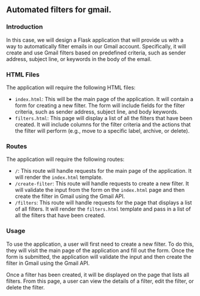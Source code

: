 ## Automated filters for gmail.

### Introduction
In this case, we will design a Flask application that will provide us with a way to automatically filter emails in our Gmail account. Specifically, it will create and use Gmail filters based on predefined criteria, such as sender address, subject line, or keywords in the body of the email.

### HTML Files
The application will require the following HTML files:

- `index.html`: This will be the main page of the application. It will contain a form for creating a new filter. The form will include fields for the filter criteria, such as sender address, subject line, and body keywords.
- `filters.html`: This page will display a list of all the filters that have been created. It will include columns for the filter criteria and the actions that the filter will perform (e.g., move to a specific label, archive, or delete).

### Routes

The application will require the following routes:

- `/`: This route will handle requests for the main page of the application. It will render the `index.html` template.
- `/create-filter`: This route will handle requests to create a new filter. It will validate the input from the form on the `index.html` page and then create the filter in Gmail using the Gmail API.
- `/filters`: This route will handle requests for the page that displays a list of all filters. It will render the `filters.html` template and pass in a list of all the filters that have been created.

### Usage

To use the application, a user will first need to create a new filter. To do this, they will visit the main page of the application and fill out the form. Once the form is submitted, the application will validate the input and then create the filter in Gmail using the Gmail API.

Once a filter has been created, it will be displayed on the page that lists all filters. From this page, a user can view the details of a filter, edit the filter, or delete the filter.